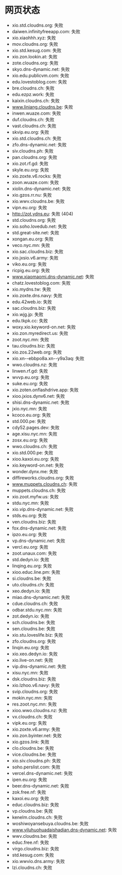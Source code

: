 # 网页状态
- xio.std.cloudns.org: 失败
- daiwen.infinityfreeapp.com: 失败
- xio.xiaohhh.xyz: 失败
- mov.cloudns.org: 失败
- xio.std.kesug.com: 失败
- xio.zon.lookin.at: 失败
- zote.cloudns.org: 失败
- skyo.dns-dynamic.net: 失败
- xio.edu.publicvm.com: 失败
- edu.lovestoblog.com: 失败
- bre.cloudns.ch: 失败
- edu.ezpz.work: 失败
- kaixin.cloudns.ch: 失败
- www.liniang.cloudns.be: 失败
- inwen.wuaze.com: 失败
- duf.cloudns.ch: 失败
- vast.cloudns.ch: 失败
- skvip.eu.org: 失败
- xio.std.cloudns.ch: 失败
- zfo.dns-dynamic.net: 失败
- siv.cloudns.ph: 失败
- pan.cloudns.org: 失败
- xio.zot.rf.gd: 失败
- skyle.eu.org: 失败
- xio.zoxte.v6.rocks: 失败
- zoon.wuaze.com: 失败
- xiolin.dns-dynamic.net: 失败
- xio.gzos.rr.nu: 失败
- xio.wwv.cloudns.be: 失败
- vipn.eu.org: 失败
- http://zot.ydns.eu: 失败 (404)
- std.cloudns.org: 失败
- xio.soho.lovedub.net: 失败
- std.great-site.net: 失败
- xongan.eu.org: 失败
- veco.nyc.mn: 失败
- xio.sac.cloudns.biz: 失败
- xio.jxsio.v6.army: 失败
- viko.eu.org: 失败
- ricpig.eu.org: 失败
- www.xiaomaomi.dns-dynamic.net: 失败
- chatz.lovestoblog.com: 失败
- xio.mydns.tw: 失败
- xio.zoxte.dns.navy: 失败
- edu.42web.io: 失败
- sac.cloudns.biz: 失败
- xio.wjg.jp: 失败
- edu.tkpk.cc: 失败
- woxy.xio.keyword-on.net: 失败
- xio.zon.myredirect.us: 失败
- zoot.nyc.mn: 失败
- tau.cloudns.biz: 失败
- xio.zos.22web.org: 失败
- xio.xn--ebbpo8a.xn--y9a3aq: 失败
- wwo.cloudns.nz: 失败
- linwen.rf.gd: 失败
- wvvp.eu.org: 失败
- suke.eu.org: 失败
- xio.zoten.onflashdrive.app: 失败
- xioo.jxios.dynv6.net: 失败
- shisi.dns-dynamic.net: 失败
- jxio.nyc.mn: 失败
- kcoco.eu.org: 失败
- std.000.pe: 失败
- cdy52.pages.dev: 失败
- age.xisu.nyc.mn: 失败
- zosx.eu.org: 失败
- wwo.cloudns.ch: 失败
- xio.std.000.pe: 失败
- xioo.kaxoi.eu.org: 失败
- xio.keyword-on.net: 失败
- wonder.dynx.me: 失败
- diffireworks.cloudns.org: 失败
- www.muppets.cloudns.ch: 失败
- muppets.cloudns.ch: 失败
- xio.zoot.myfw.us: 失败
- stdu.nyc.mn: 失败
- xio.vip.dns-dynamic.net: 失败
- stds.eu.org: 失败
- ven.cloudns.biz: 失败
- fox.dns-dynamic.net: 失败
- ipzo.eu.org: 失败
- vp.dns-dynamic.net: 失败
- vercl.eu.org: 失败
- zoot.unaux.com: 失败
- std.dedyn.io: 失败
- linqing.eu.org: 失败
- xioo.educ.line.pm: 失败
- si.cloudns.be: 失败
- uto.cloudns.ch: 失败
- xeo.dedyn.io: 失败
- miao.dns-dynamic.net: 失败
- cdue.cloudns.ch: 失败
- odbar.stdu.nyc.mn: 失败
- zot.dedyn.io: 失败
- sch.cloudns.be: 失败
- sen.cloudns.be: 失败
- xio.stu.loveslife.biz: 失败
- zfo.cloudns.org: 失败
- linqin.eu.org: 失败
- xio.xeo.dedyn.io: 失败
- xio.live-on.net: 失败
- vip.dns-dynamic.net: 失败
- xisu.nyc.mn: 失败
- dsk.cloudns.biz: 失败
- xio.lzhoo.v6.navy: 失败
- svip.cloudns.org: 失败
- mokin.nyc.mn: 失败
- res.zoot.nyc.mn: 失败
- xioo.wwo.cloudns.nz: 失败
- vx.cloudns.ch: 失败
- vipk.eu.org: 失败
- xio.zoxte.v6.army: 失败
- xio.zon.byinter.net: 失败
- xio.gzos.link: 失败
- clo.cloudns.be: 失败
- vice.cloudns.be: 失败
- xio.siv.cloudns.ph: 失败
- soho.perslist.com: 失败
- vercel.dns-dynamic.net: 失败
- ipen.eu.org: 失败
- beer.dns-dynamic.net: 失败
- zok.free.nf: 失败
- kaxoi.eu.org: 失败
- educ.cloudns.biz: 失败
- vp.cloudns.be: 失败
- kenelm.cloudns.ch: 失败
- woshiwoyansebuya.cloudns.be: 失败
- www.yiluhuohuadaishadian.dns-dynamic.net: 失败
- wwv.cloudns.be: 失败
- educ.free.nf: 失败
- virgo.cloudns.biz: 失败
- std.kesug.com: 失败
- xio.wwvio.dns.army: 失败
- lzi.cloudns.ch: 失败
